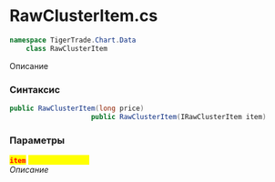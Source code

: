 
# RawClusterItem.cs
```csharp
namespace TigerTrade.Chart.Data  
    class RawClusterItem
```

Описание

### Синтаксис
```csharp
public RawClusterItem(long price)
                    public RawClusterItem(IRawClusterItem item)
```

### Параметры  
<mark style="color:red;">**`item`**</mark> <mark style="color:yellow;">`IRawClusterItem`</mark>  
 *Описание*  
  

                    
                    